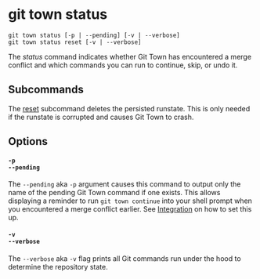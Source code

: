 # git town status

```command-summary
git town status [-p | --pending] [-v | --verbose]
git town status reset [-v | --verbose]
```

The _status_ command indicates whether Git Town has encountered a merge conflict
and which commands you can run to continue, skip, or undo it.

## Subcommands

The [reset](status-reset.md) subcommand deletes the persisted runstate. This is
only needed if the runstate is corrupted and causes Git Town to crash.

## Options

#### `-p`<br>`--pending`

The `--pending` aka `-p` argument causes this command to output only the name of
the pending Git Town command if one exists. This allows displaying a reminder to
run `git town continue` into your shell prompt when you encountered a merge
conflict earlier. See [Integration](../integration.md#shell-prompt) on how to
set this up.

#### `-v`<br>`--verbose`

The `--verbose` aka `-v` flag prints all Git commands run under the hood to
determine the repository state.
